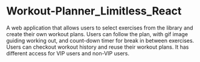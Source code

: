 # Workout-Planner_Limitless_React
A web application that allows users to select exercises from the library and create their own workout plans. Users can follow the plan, with gif image guiding working out, and count-down timer for break in between exercises. Users can checkout workout history and reuse their workout plans. It has different access for VIP users and non-VIP users.
